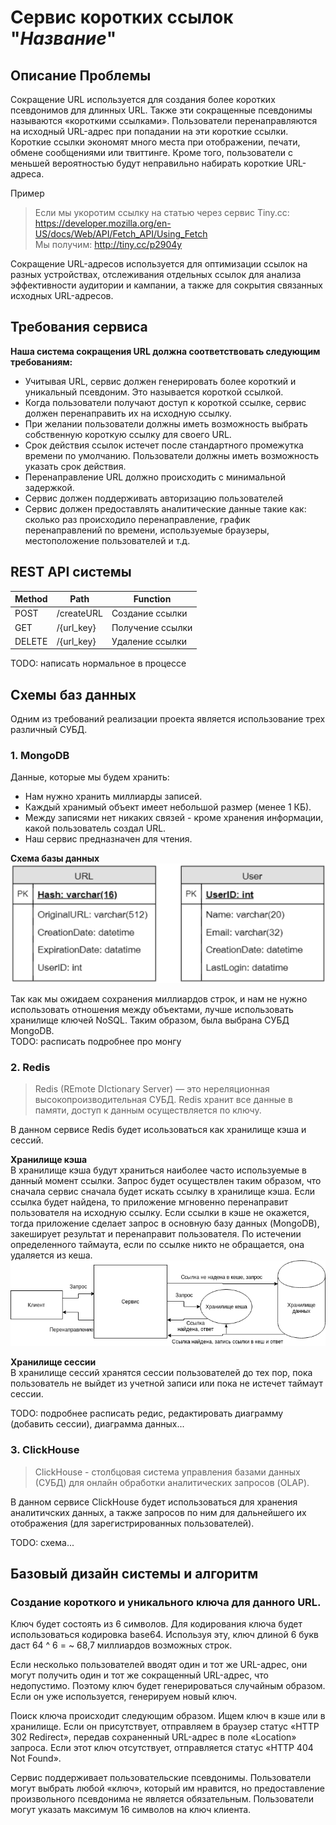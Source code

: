 # Сервис коротких ссылок "_Название_"

## Описание Проблемы

Сокращение URL используется для создания более коротких псевдонимов для длинных URL. Также эти сокращенные псевдонимы называются «короткими ссылками». Пользователи перенаправляются на исходный URL-адрес при попадании на эти короткие ссылки. Короткие ссылки экономят много места при отображении, печати, обмене сообщениями или твиттинге. Кроме того, пользователи с меньшей вероятностью будут неправильно набирать короткие URL-адреса.

Пример
> Если мы укоротим ссылку на статью через сервис Tiny.cc:  
> https://developer.mozilla.org/en-US/docs/Web/API/Fetch_API/Using_Fetch  
> Мы получим: http://tiny.cc/p2904y

Сокращение URL-адресов используется для оптимизации ссылок на разных устройствах, отслеживания отдельных ссылок для анализа эффективности аудитории и кампании, а также для сокрытия связанных исходных URL-адресов.

## Требования сервиса

**Наша система сокращения URL должна соответствовать следующим требованиям:**

- Учитывая URL, сервис должен генерировать более короткий и уникальный псевдоним. Это называется короткой ссылкой.
- Когда пользователи получают доступ к короткой ссылке, сервис должен перенаправить их на исходную ссылку.
- При желании пользователи должны иметь возможность выбрать собственную короткую ссылку для своего URL.
- Срок действия ссылок истечет после стандартного промежутка времени по умолчанию. Пользователи должны иметь возможность указать срок действия.
- Перенаправление URL должно происходить с минимальной задержкой.
- Сервис должен поддерживать авторизацию пользователей
- Сервис должен предоставлять аналитические данные такие как: сколько раз происходило перенаправление, график перенаправлений по времени, используемые браузеры, местоположение пользователей и т.д.

## REST API системы

|Method|Path|Function|
|------|----|-------|
|POST|/createURL|Создание ссылки|
|GET|/{url_key}|Получение ссылки|
|DELETE|/{url_key}|Удаление ссылки|
TODO: написать нормальное в процессе

## Схемы баз данных

Одним из требований реализации проекта является использование трех различный СУБД.

### 1. MongoDB

Данные, которые мы будем хранить:

- Нам нужно хранить миллиарды записей.
- Каждый хранимый объект имеет небольшой размер (менее 1 КБ).
- Между записями нет никаких связей - кроме хранения информации, какой пользователь создал URL.
- Наш сервис предназначен для чтения.

**Схема базы данных**
![Главная база данных](./media/maindb.png)

Так как мы ожидаем сохранения миллиардов строк, и нам не нужно использовать отношения между объектами, лучше использовать хранилище ключей NoSQL. Таким образом, была выбрана СУБД MongoDB.  
TODO: расписать подробнее про монгу

### 2. Redis

> Redis (REmote DIctionary Server) — это нереляционная высокопроизводительная СУБД. Redis хранит все данные в памяти, доступ к данным осуществляется по ключу.

В данном сервисе Redis будет исользоваться как хранилище кэша и сессий.

**Хранилище кэша**  
В хранилище кэша будут храниться наиболее часто используемые в данный момент ссылки. Запрос будет осуществлен таким образом, что сначала сервис сначала будет искать ссылку в хранилище кэша. Если ссылка будет найдена, то приложение мгновенно перенаправит пользователя на исходную ссылку. Если ссылки в кэше не окажется, тогда приложение сделает запрос в основную базу данных (MongoDB), закеширует результат и перенаправит пользователя. По истечении определенного таймаута, если по ссылке никто не обращается, она удаляется из кеша.
![Главная база данных](./media/cache.png)

**Хранилище сессии**  
В хранилище сессий хранятся сессии пользователей до тех пор, пока пользователь не выйдет из учетной записи или пока не истечет таймаут сессии.

TODO: подробнее расписать редис, редактировать диаграмму (добавить сессии), диаграмма данных...

### 3. ClickHouse

> ClickHouse - столбцовая система управления базами данных (СУБД) для онлайн обработки аналитических запросов (OLAP).

В данном сервисе ClickHouse будет использоваться для хранения аналитичских данных, а также запросов по ним для дальнейшего их отображения (для зарегистрированных пользователей).

TODO: схема...

## Базовый дизайн системы и алгоритм

### Cоздание короткого и уникального ключа для данного URL.

Ключ будет состоять из 6 символов. Для кодирования ключа будет использоваться кодировка base64. Используя эту, ключ длиной 6 букв даст 64 ^ 6 = ~ 68,7 миллиардов возможных строк.

Если несколько пользователей вводят один и тот же URL-адрес, они могут получить один и тот же сокращенный URL-адрес, что недопустимо. Поэтому ключ будет генерироваться случайным образом. Если он уже используется, генерируем новый ключ.

Поиск ключа происходит следующим образом. Ищем ключ в кэше или в хранилище. Если он присутствует, отправляем в браузер статус «HTTP 302 Redirect», передав сохраненный URL-адрес в поле «Location» запроса. Если этот ключ отсутствует, отправляется статус «HTTP 404 Not Found».

Сервис поддерживает пользовательские псевдонимы. Пользователи могут выбрать любой «ключ», который им нравится, но предоставление произвольного псевдонима не является обязательным. Пользователи могут указать максимум 16 символов на ключ клиента.